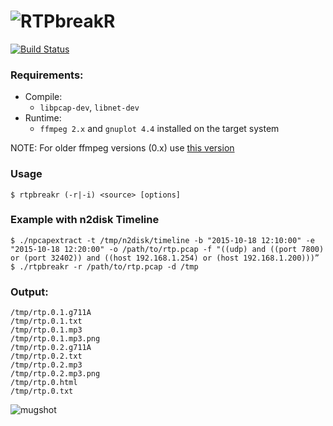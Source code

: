 # ![RTPbreakR](http://i.imgur.com/CztZLDE.png)

[![Build Status](https://travis-ci.org/sipcapture/rtpbreakr.svg?branch=master)](https://travis-ci.org/sipcapture/rtpbreakr)

### Requirements:

* Compile:
  * ```libpcap-dev```, ```libnet-dev```
* Runtime:
  * ```ffmpeg 2.x``` and ```gnuplot 4.4``` installed on the target system
   
 NOTE: For older ffmpeg versions (0.x) use [this version](https://github.com/sipcapture/rtpbreakr/tree/oldffmpeg)

### Usage
```
$ rtpbreakr (-r|-i) <source> [options]
```

### Example with n2disk Timeline
```
$ ./npcapextract -t /tmp/n2disk/timeline -b "2015-10-18 12:10:00" -e "2015-10-18 12:20:00" -o /path/to/rtp.pcap -f "((udp) and ((port 7800) or (port 32402)) and ((host 192.168.1.254) or (host 192.168.1.200)))” 
$ ./rtpbreakr -r /path/to/rtp.pcap -d /tmp
```

### Output:
```
/tmp/rtp.0.1.g711A
/tmp/rtp.0.1.txt
/tmp/rtp.0.1.mp3
/tmp/rtp.0.1.mp3.png
/tmp/rtp.0.2.g711A
/tmp/rtp.0.2.txt
/tmp/rtp.0.2.mp3
/tmp/rtp.0.2.mp3.png
/tmp/rtp.0.html
/tmp/rtp.0.txt

```
![mugshot](http://i.imgur.com/AnsJPOV.png)
